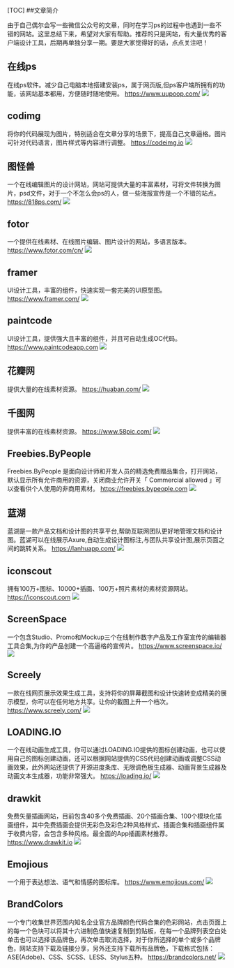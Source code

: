 [TOC]
##文章简介

由于自己偶尔会写一些微信公众号的文章，同时在学习ps的过程中也遇到一些不错的网站。这里总结下来，希望对大家有帮助。推荐的只是网站，有大量优秀的客户端设计工具，后期再单独分享一期。要是大家觉得好的话，点点关注吧！

## 在线ps
在线ps软件。减少自己电脑本地搭建安装ps，属于网页版,但ps客户端所拥有的功能，该网站基本都用，方便随时随地使用。
https://www.uupoop.com/
![](http://qiniucloud.qqdeveloper.com/2ps.png)

## codimg
将你的代码展现为图片，特别适合在文章分享的场景下，提高自己文章逼格。图片可针对代码语言，图片样式等内容进行调整。
https://codeimg.io
![](http://qiniucloud.qqdeveloper.com/1codeimg.png)

## 图怪兽
一个在线编辑图片的设计网站，网站可提供大量的丰富素材，可将文件转换为图片，psd文件，对于一个不怎么会ps的人，做一些海报宣传是一个不错的站点。
https://818ps.com/
![](http://qiniucloud.qqdeveloper.com/%E5%B1%8F%E5%B9%95%E5%BF%AB%E7%85%A7%202019-10-20%20%E4%B8%8B%E5%8D%881.38.48.png)

## fotor
一个提供在线素材、在线图片编辑、图片设计的网站，多语言版本。
https://www.fotor.com/cn/
![](http://qiniucloud.qqdeveloper.com/fotor.png)

## framer
UI设计工具，丰富的组件，快速实现一套完美的UI原型图。
https://www.framer.com/
![](http://qiniucloud.qqdeveloper.com/frmer.png)

## paintcode
UI设计工具，提供强大且丰富的组件，并且可自动生成OC代码。
https://www.paintcodeapp.com
![](http://qiniucloud.qqdeveloper.com/paintcode.png)

## 花瓣网
提供大量的在线素材资源。
https://huaban.com/
![](http://qiniucloud.qqdeveloper.com/%E8%8A%B1%E7%93%A3.png)

## 千图网
提供丰富的在线素材资源。
https://www.58pic.com/
![](http://qiniucloud.qqdeveloper.com/%E5%8D%83%E5%9B%BE.png)

## Freebies.ByPeople
Freebies.ByPeople 是面向设计师和开发人员的精选免费赠品集合，打开网站，默认显示所有允许商用的资源，关闭商业允许开关「 Commercial allowed 」可以查看供个人使用的非商用素材。
https://freebies.bypeople.com
![](http://qiniucloud.qqdeveloper.com/dreebies.png)

## 蓝湖
蓝湖是一款产品文档和设计图的共享平台,帮助互联网团队更好地管理文档和设计图。蓝湖可以在线展示Axure,自动生成设计图标注,与团队共享设计图,展示页面之间的跳转关系。
https://lanhuapp.com/
![](http://qiniucloud.qqdeveloper.com/%E8%93%9D%E6%B9%96.png)

## iconscout
拥有100万+图标、10000+插画、100万+照片素材的素材资源网站。
https://iconscout.com
![](http://qiniucloud.qqdeveloper.com/iconscount.png)

## ScreenSpace
一个包含Studio、Promo和Mockup三个在线制作数字产品及工作室宣传的编辑器工具合集,为你的产品创建一个高逼格的宣传片。
https://www.screenspace.io/
![](http://qiniucloud.qqdeveloper.com/screenspace.png)

## Screely
一款在线网页展示效果生成工具，支持将你的屏幕截图和设计快速转变成精美的展示模型，你可以在任何地方共享。让你的截图上升一个档次。
https://www.screely.com/
![](http://qiniucloud.qqdeveloper.com/screely.png)

## LOADING.IO
一个在线动画生成工具，你可以通过LOADING.IO提供的图标创建动画，也可以使用自己的图标创建动画，还可以根据网站提供的CSS代码创建动画或调整CSS动画效果，此外网站还提供了开源进度条库、无限调色板生成器、动画背景生成器及动画文本生成器，功能非常强大。
https://loading.io/
![](http://qiniucloud.qqdeveloper.com/loading.png)

## drawkit
免费矢量插画网站，目前包含40多个免费插画、20个插画合集、100个模块化插画组件，其中免费插画会提供无彩色及彩色2种风格样式、插画合集和插画组件属于收费内容，会包含多种风格。最全面的App插画素材推荐。
https://www.drawkit.io
![](http://qiniucloud.qqdeveloper.com/drawkit.png)

## Emojious
一个用于表达想法、语气和情感的图标库。
https://www.emojious.com/
![](http://qiniucloud.qqdeveloper.com/em.png)

## BrandColors
一个专门收集世界范围内知名企业官方品牌颜色代码合集的色彩网站，点击页面上的每一个色块可以将其十六进制色值快速复制到剪贴板，在每一个品牌列表空白处单击也可以选择该品牌色，再次单击取消选择，对于你所选择的单个或多个品牌色，网站支持下载及链接分享，另外还支持下载所有品牌色，下载格式包括：ASE(Adobe)、CSS、SCSS、LESS、Stylus五种。
https://brandcolors.net/
![](http://qiniucloud.qqdeveloper.com/brandcolors.png)
